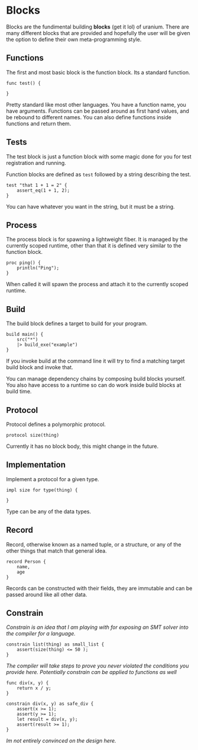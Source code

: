 # Blocks

Blocks are the fundimental building __blocks__ (get it lol) of uranium. There are many different blocks that are provided and hopefully the user will be given the option to define their own meta-programming style.

## Functions

The first and most basic block is the function block. Its a standard function.

```
func test() {

}
```

Pretty standard like most other languages. You have a function name, you have arguments. 
Functions can be passed around as first hand values, and be rebound to different names. 
You can also define functions inside functions and return them.

## Tests

The test block is just a function block with some magic done for you for test registration and running.

Function blocks are defined as `test` followed by a string describing the test.

```
test "that 1 + 1 = 2" {
    assert_eq(1 + 1, 2);
}
```

You can have whatever you want in the string, but it must be a string.

## Process

The process block is for spawning a lightweight fiber. It is managed by the currently scoped runtime, other than that it is defined very similar to the function block.

```
proc ping() {
    println("Ping");
}
```

When called it will spawn the process and attach it to the currently scoped runtime.


## Build

The build block defines a target to build for your program.

```
build main() {
    src("*")
    |> build_exe("example")
}
```

If you invoke build at the command line it will try to find a matching target build block and invoke that.

You can manage dependency chains by composing build blocks yourself. You also have access to a runtime so can do work inside build blocks at build time.

## Protocol 

Protocol defines a polymorphic protocol.

```
protocol size(thing)
```

Currently it has no block body, this might change in the future.

## Implementation

Implement a protocol for a given type.

```
impl size for type(thing) {

}
```

Type can be any of the data types.


## Record

Record, otherwise known as a named tuple, or a structure, or any of the other things that match that general idea.

```
record Person {
    name,
    age
}
```

Records can be constructed with their fields, they are immutable and can be passed around like all other data.

## Constrain

_Constrain is an idea that I am playing with for exposing an SMT solver into the compiler for a language._

```
constrain list(thing) as small_list {
    assert(size(thing) <= 50 );
}
```

_The compiler will take steps to prove you never violated the conditions you provide here._
_Potentially constrain can be applied to functions as well_

```
func div(x, y) {
    return x / y;
}

constrain div(x, y) as safe_div {
    assert(x >= 1);
    assert(y >= 1);
    let result = div(x, y);
    assert(result >= 1);
}
```

_Im not entirely convinced on the design here._